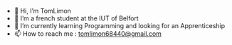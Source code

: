 - 👋 Hi, I’m TomLimon
- 👀 I’m a french student at the IUT of Belfort
- 🌱 I’m currently learning Programming and looking for an Apprenticeship
- 📫 How to reach me : tomlimon68440@gmail.com


<!---
TomLimon/TomLimon is a ✨ special ✨ repository because its `README.md` (this file) appears on your GitHub profile.
You can click the Preview link to take a look at your changes.
--->
